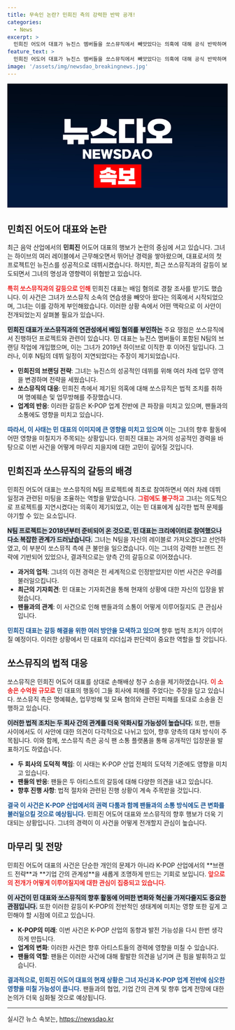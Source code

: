 ```yaml
---
title: 무속인 논란? 민희진 측의 강력한 반박 공개!
categories:
  - News
excerpt: >
  민희진 어도어 대표가 뉴진스 멤버들을 쏘스뮤직에서 빼앗았다는 의혹에 대해 공식 반박하며 갈등이 격화되고 있다. 소속사 간 소송과 배임 혐의가 얽힌 복잡한 상황, 과연 진실은 무엇일까?
feature_text: >
  민희진 어도어 대표가 뉴진스 멤버들을 쏘스뮤직에서 빼앗았다는 의혹에 대해 공식 반박하며 갈등이 격화되고 있다. 소속사 간 소송과 배임 혐의가 얽힌 복잡한 상황, 과연 진실은 무엇일까?
image: '/assets/img/newsdao_breakingnews.jpg'
---
```


<p><img src="/assets/img/newsdao_breakingnews.jpg" alt="pcversion 속보" /></p>

<h2 data-ke-size="size26">민희진 어도어 대표와 논란</h2>

<p data-ke-size="size16">최근 음악 산업에서의 <b>민희진</b> 어도어 대표의 행보가 논란의 중심에 서고 있습니다. 그녀는 하이브의 여러 레이블에서 근무해오면서 뛰어난 경력을 쌓아왔으며, 대표로서의 첫 프로젝트인 뉴진스를 성공적으로 데뷔시켰습니다. 하지만, 최근 쏘스뮤직과의 갈등이 보도되면서 그녀의 명성과 영향력이 위협받고 있습니다.</p>

<p data-ke-size="size16"><b><span style="color: #ee2323;">특히 쏘스뮤직과의 갈등으로 인해</span></b> 민희진 대표는 배임 혐의로 경찰 조사를 받기도 했습니다. 이 사건은 그녀가 쏘스뮤직 소속의 연습생을 빼앗아 왔다는 의혹에서 시작되었으며, 그녀는 이를 강하게 부인해왔습니다. 이러한 상황 속에서 어떤 맥락으로 이 사안이 전개되었는지 살펴볼 필요가 있습니다.</p>

<p data-ke-size="size16"><b><span style="background-color: #21538527;">민희진 대표가 쏘스뮤직과의 연관성에서 배임 혐의를 부인하는</span></b> 주요 쟁점은 쏘스뮤직에서 진행하던 프로젝트와 관련이 있습니다. 민 대표는 뉴진스 멤버들이 포함된 N팀의 브랜딩 작업에 개입했으며, 이는 그녀가 2019년 하이브로 이직한 후 이어진 일입니다. 그러나, 이후 N팀의 데뷔 일정이 지연되었다는 주장이 제기되었습니다.</p>

<ul>
<li><b>민희진의 브랜딩 전략</b>: 그녀는 뉴진스의 성공적인 데뷔를 위해 여러 차례 업무 영역을 변경하며 전략을 세웠습니다.</li>
<li><b>쏘스뮤직의 대응</b>: 민희진 측에서 제기된 의혹에 대해 쏘스뮤직은 법적 조치를 취하며 명예훼손 및 업무방해를 주장했습니다.</li>
<li><b>업계의 반응</b>: 이러한 갈등은 K-POP 업계 전반에 큰 파장을 미치고 있으며, 팬들과의 소통에도 영향을 미치고 있습니다.</li>
</ul>

<p data-ke-size="size16"><b><span style="color: #1a5490;">따라서, 이 사태는 민 대표의 이미지에 큰 영향을 미치고 있으며</span></b> 이는 그녀의 향후 활동에 어떤 영향을 미칠지가 주목되는 상황입니다. 민희진 대표는 과거의 성공적인 경력을 바탕으로 이번 사건을 어떻게 마무리 지을지에 대한 고민이 깊어질 것입니다.</p>

<h2 data-ke-size="size26">민희진과 쏘스뮤직의 갈등의 배경</h2>

<p data-ke-size="size16">민희진 어도어 대표는 쏘스뮤직의 N팀 프로젝트에 최초로 참여하면서 여러 차례 데뷔 일정과 관련된 미팅을 조율하는 역할을 맡았습니다. <b><span style="color: #ee2323;">그럼에도 불구하고</span></b> 그녀는 의도적으로 프로젝트를 지연시켰다는 의혹이 제기되었고, 이는 민 대표에게 심각한 법적 문제를 야기할 수 있는 요소입니다.</p>

<p data-ke-size="size16"><b><span style="background-color: #21538527;">N팀 프로젝트는 2018년부터 준비되어 온 것으로, 민 대표는 크리에이터로 참여했으나 다소 복잡한 관계가 드러났습니다.</span></b> 그녀는 N팀을 자신의 레이블로 가져오겠다고 선언하였고, 이 부분이 쏘스뮤직 측에 큰 불만을 일으켰습니다. 이는 그녀의 강력한 브랜드 전략에 기반되어 있었으나, 결과적으로는 양측 간의 갈등으로 이어졌습니다.</p>

<ul>
<li><b>과거의 업적</b>: 그녀의 이전 경력은 전 세계적으로 인정받았지만 이번 사건은 우려를 불러일으킵니다.</li>
<li><b>최근의 기자회견</b>: 민 대표는 기자회견을 통해 현재의 상황에 대한 자신의 입장을 밝혔습니다.</li>
<li><b>팬들과의 관계</b>: 이 사건으로 인해 팬들과의 소통이 어떻게 이루어질지도 큰 관심사입니다.</li>
</ul>

<p data-ke-size="size16"><b><span style="color: #1a5490;">민희진 대표는 갈등 해결을 위한 여러 방안을 모색하고 있으며</span></b> 향후 법적 조치가 이루어질 예정이다. 이러한 상황에서 민 대표의 리더십과 판단력이 중요한 역할을 할 것입니다.</p>

<h2 data-ke-size="size26">쏘스뮤직의 법적 대응</h2>

<p data-ke-size="size16">쏘스뮤직은 민희진 어도어 대표를 상대로 손해배상 청구 소송을 제기하였습니다. <b><span style="color: #ee2323;">이 소송은 수억원 규모로</span></b> 민 대표의 행동이 그들 회사에 피해를 주었다는 주장을 담고 있습니다. 쏘스뮤직 측은 명예훼손, 업무방해 및 모욕 혐의와 관련된 피해를 토대로 소송을 진행하고 있습니다.</p>

<p data-ke-size="size16"><b><span style="background-color: #21538527;">이러한 법적 조치는 두 회사 간의 관계를 더욱 악화시킬 가능성이 높습니다.</span></b> 또한, 팬들 사이에서도 이 사안에 대한 의견이 다각적으로 나뉘고 있어, 향후 양측의 대처 방식이 주목됩니다. 이와 함께, 쏘스뮤직 측은 공식 팬 소통 플랫폼을 통해 공개적인 입장문을 발표하기도 하였습니다.</p>

<ul>
<li><b>두 회사의 도덕적 책임</b>: 이 사태는 K-POP 산업 전체의 도덕적 기준에도 영향을 미치고 있습니다.</li>
<li><b>팬들의 반응</b>: 팬들은 두 아티스트의 갈등에 대해 다양한 의견을 내고 있습니다.</li>
<li><b>향후 진행 사항</b>: 법적 절차와 관련된 진행 상황이 계속 주목받을 것입니다.</li>
</ul>

<p data-ke-size="size16"><b><span style="color: #1a5490;">결국 이 사건은 K-POP 산업에서의 권력 다툼과 함께 팬들과의 소통 방식에도 큰 변화를 불러일으킬 것으로 예상됩니다.</span></b> 민희진 어도어 대표와 쏘스뮤직의 향후 행보가 더욱 기대되는 상황입니다. 그녀의 경력이 이 사건을 어떻게 전개할지 관심이 높습니다.</p>

<h2 data-ke-size="size26">마무리 및 전망</h2>

<p data-ke-size="size16">민희진 어도어 대표의 사건은 단순한 개인의 문제가 아니라 K-POP 산업에서의 **브랜드 전략**과 **기업 간의 관계성**을 새롭게 조명하게 만드는 기회로 보입니다. <b><span style="color: #ee2323;">앞으로의 전개가 어떻게 이루어질지에 대한 관심이 집중되고 있습니다.</span></b></p>

<p data-ke-size="size16"><b><span style="background-color: #21538527;">이 사건이 민 대표와 쏘스뮤직의 향후 활동에 어떠한 변화와 혁신을 가져다줄지도 중요한 관점입니다.</span></b> 또한 이러한 갈등이 K-POP의 전반적인 생태계에 미치는 영향 또한 깊게 고민해야 할 시점에 이르고 있습니다.</p>

<ul>
<li><b>K-POP의 미래</b>: 이번 사건은 K-POP 산업의 동향과 발전 가능성을 다시 한번 생각하게 만듭니다.</li>
<li><b>업계의 변화</b>: 이러한 사건은 향후 아티스트들의 경력에 영향을 미칠 수 있습니다.</li>
<li><b>팬들의 역할</b>: 팬들은 이러한 사건에 대해 활발한 의견을 남기며 큰 힘을 발휘하고 있습니다.</li>
</ul>

<p data-ke-size="size16"><b><span style="color: #1a5490;">결과적으로, 민희진 어도어 대표의 현재 상황은 그녀 자신과 K-POP 업계 전반에 심오한 영향을 미칠 가능성이 큽니다.</span></b> 팬들과의 협업, 기업 간의 관계 및 향후 업계 전망에 대한 논의가 더욱 심화될 것으로 예상됩니다.</p>

<hr />
실시간 뉴스 속보는, <a href="https://newsdao.kr" rel="dofollow">https://newsdao.kr</a>


